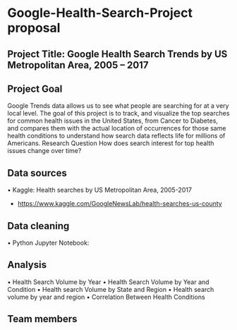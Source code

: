 # Google-Health-Search-Project proposal

## Project Title: Google Health Search Trends by US Metropolitan Area, 2005 – 2017

## Project Goal
Google Trends data allows us to see what people are searching for at a very local level. The goal of this project is to track, and visualize the top searches for common health issues in the United States, from Cancer to Diabetes, and compares them with the actual location of occurrences for those same health conditions to understand how search data reflects life for millions of Americans.
Research Question
How does search interest for top health issues change over time? 

## Data sources
• Kaggle: Health searches by US Metropolitan Area, 2005-2017
   - https://www.kaggle.com/GoogleNewsLab/health-searches-us-county
## Data cleaning 
•	Python Jupyter Notebook:
## Analysis 
•	Health Search Volume by Year
•	Health Search Volume by Year and Condition
•	Health search Volume by State and Region
•	Health search volume by year and region 
•	Correlation Between Health Conditions
## Team members


